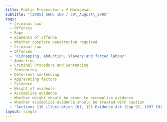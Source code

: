 ```yaml
---
title: Public Prosecutor v V Murugesan
subtitle: "[2005] SGHC 160 / 30\_August\_2005"
tags:
  - Criminal Law
  - Offences
  - Rape
  - Elements of offence
  - Whether complete penetration required
  - Criminal Law
  - Offences
  - 'Kidnapping, abduction, slavery and forced labour'
  - Abduction
  - Criminal Procedure and Sentencing
  - Sentencing
  - Deterrent sentencing
  - Aggravating factors
  - Evidence
  - Weight of evidence
  - Accomplice evidence
  - Whether weight should be given to accomplice evidence
  - Whether accomplice evidence should be treated with caution
  - 'Sections 116 illustration (b), 135 Evidence Act (Cap 97, 1997 Ed)'
layout: single
---
```


